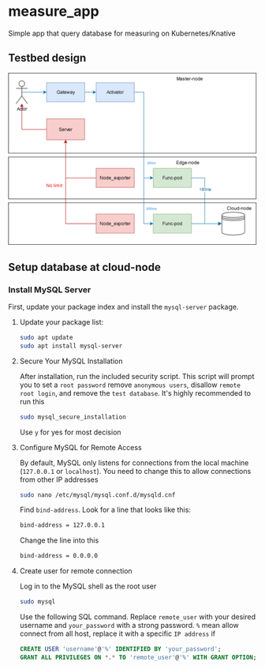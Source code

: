 # measure_app
Simple app that query database for measuring on Kubernetes/Knative

## Testbed design
![Web_testbed_des.png](./img/web_testbed_des.png)

## Setup database at cloud-node

### Install MySQL Server
First, update your package index and install the `mysql-server` package.

1. Update your package list:

    ```bash
    sudo apt update
    sudo apt install mysql-server
    ```
2. Secure Your MySQL Installation

    After installation, run the included security script. This script will prompt you to set a `root password` remove `anonymous users`, disallow `remote root login`, and remove the `test database`. It's highly recommended to run this

    ```bash
    sudo mysql_secure_installation
    ```

    Use `y` for yes for most decision

3. Configure MySQL for Remote Access

    By default, MySQL only listens for connections from the local machine (`127.0.0.1` or `localhost`). You need to change this to allow connections from other IP addresses

    ```bash
    sudo nano /etc/mysql/mysql.conf.d/mysqld.cnf
    ```

    Find `bind-address`. Look for a line that looks like this:

    ```bash
    bind-address = 127.0.0.1
    ```

    Change the line into this 

    ```bash
    bind-address = 0.0.0.0
    ```

4. Create user for remote connection

    Log in to the MySQL shell as the root user
    ```bash
    sudo mysql
    ```

    Use the following SQL command. Replace `remote_user` with your desired username and `your_password` with a strong password. `%` mean allow connect from all host, replace it with a specific `IP address` if 
    ```sql
    CREATE USER 'username'@'%' IDENTIFIED BY 'your_password';
    GRANT ALL PRIVILEGES ON *.* TO 'remote_user'@'%' WITH GRANT OPTION;
    ```
